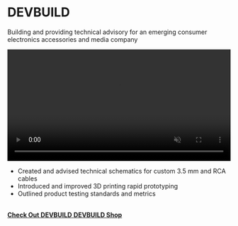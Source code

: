 # DEVBUILD
Building and providing technical advisory for an emerging consumer electronics accessories and media company
<br>

<div class="HeaderVideo">
    <video class="video-large" autoplay muted loop playsinline style="width: 100%; z-index: -1;">
        <source src="https://cdn.shopify.com/videos/c/o/v/84ed64b3e9a3488d934ba20c537d53b3.mp4" type="video/mp4">
        Your browser does not support the video tag.
    </video>
</div>


* Created and advised technical schematics for custom 3.5 mm and RCA cables
* Introduced and improved 3D printing rapid prototyping
* Outlined product testing standards and metrics
<br>

<!--**[<i class="fa-solid fa-up-right-from-square"></i> Check Out DEVBUILD](https://www.instagram.com/devbuild.digital/)**-->

<a href="https://www.instagram.com/devbuild.digital/" target="_blank" rel="noopener noreferrer">
    <i class="fa-solid fa-up-right-from-square"></i> <strong> Check Out DEVBUILD</strong>
</a>
<a href="https://devbuild.digital/" target="_blank" rel="noopener noreferrer">
    <i class="fa-solid fa-store"></i> <strong> DEVBUILD Shop</strong>
</a>
